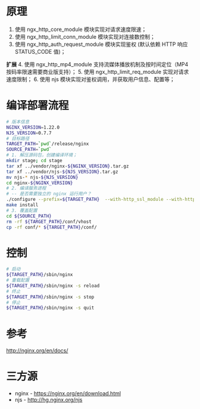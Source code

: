 # 原理
1. 使用 ngx_http_core_module 模块实现对请求速度限速；
2. 使用 ngx_http_limit_conn_module 模块实现对连接数控制；
3. 使用 ngx_http_auth_request_module 模块实现鉴权 (默认依赖 HTTP 响应 STATUS_CODE 值)；

**扩展**
4. 使用 ngx_http_mp4_module 支持流媒体播放机制及按时间定位（MP4 按码率限速需要商业版支持）；
5. 使用 ngx_http_limit_req_module 实现对请求速度限制；
6. 使用 njs 模块实现对鉴权调用，并获取用户信息、配置等；

# 编译部署流程
``` bash
# 版本信息
NGINX_VERSION=1.22.0
NJS_VERSION=0.7.7
# 目标路径
TARGET_PATH=`pwd`/release/nginx
SOURCE_PATH=`pwd`
# 1. 解压源码包，创建编译环境；
mkdir stage; cd stage
tar xf ../vendor/nginx-${NGINX_VERSION}.tar.gz
tar xf ../vendor/njs-${NJS_VERSION}.tar.gz
mv njs-* njs-${NJS_VERSION}
cd nginx-${NGINX_VERSION}
# 2. 编译服务进程
# -- 是否需要独立的 nginx 运行用户？
./configure --prefix=${TARGET_PATH}  --with-http_ssl_module --with-http_auth_request_module --with-http_mp4_module --add-module=../njs-${NJS_VERSION}/nginx
make install
# 3. 覆盖配置
cd ${SOURCE_PATH}
rm -rf ${TARGET_PATH}/conf/vhost
cp -rf conf/* ${TARGET_PATH}/conf/
```

# 控制
``` bash
# 启动
${TARGET_PATH}/sbin/nginx
# 重载配置
${TARGET_PATH}/sbin/nginx -s reload
# 终止
${TARGET_PATH}/sbin/nginx -s stop
# 停止
${TARGET_PATH}/sbin/nginx -s quit
```

# 参考
http://nginx.org/en/docs/


# 三方源
* nginx - https://nginx.org/en/download.html
* njs - http://hg.nginx.org/njs
